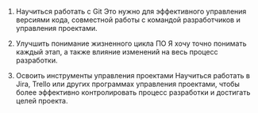 1. Научиться работать с Git
Это нужно для эффективного управления версиями кода, совместной работы с командой разработчиков и управления проектами.

2. Улучшить понимание жизненного цикла ПО
Я хочу точно понимать каждый этап, а также влияние изменений на весь процесс разработки.

3. Освоить инструменты управления проектами
Научиться работать в Jira, Trello или других программах управления проектами, чтобы более эффективно контролировать процесс разработки и достигать целей проекта.